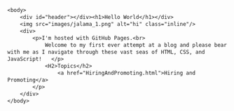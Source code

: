 <html>
	<head>
		<link rel="stylesheet" href="styles.css"></link>
	</head>
		
	<body>
		<div id="header"></div><h1>Hello World</h1></div>
		<img src="images/jalama_1.png" alt="hi" class="inline"/>
		<div>
			<p>I'm hosted with GitHub Pages.<br>
				Welcome to my first ever attempt at a blog and please bear with me as I navigate through these vast seas of HTML, CSS, and JavaScript!   </p>
				<H2>Topics</h2>
					<a href="HiringAndPromoting.html">Hiring and Promoting</a>
			</p>
		</div>		
	</body>
</html>
